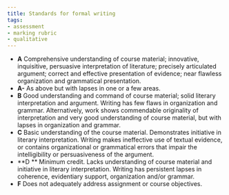 ```yaml
---
title: Standards for formal writing
tags:
- assessment
- marking rubric
- qualitative
---
```


- **A** Comprehensive understanding of course material; innovative, inquisitive, persuasive interpretation of literature; precisely articulated argument; correct and effective presentation of evidence; near flawless organization and grammatical presentation.
- **A-** As above but with lapses in one or a few areas.
- **B** Good understanding and command of course material; solid literary interpretation and argument. Writing has few flaws in organization and grammar. Alternatively, work shows commendable originality of interpretation and very good understanding of course material, but with lapses in organization and grammar.
- **C** Basic understanding of the course material. Demonstrates initiative in literary interpretation. Writing makes ineffective use of textual evidence, or contains organizational or grammatical errors that impair the intelligibility or persuasiveness of the argument.
- **D ** Minimum credit. Lacks understanding of course material and initiative in literary interpretation. Writing has persistent lapses in coherence, evidentiary support, organization and/or grammar.
- **F** Does not adequately address assignment or course objectives.
